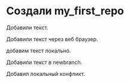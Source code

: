 ﻿# Создали my_first_repo

Добавили текст.

Добавили текст через веб браузер.

добавим текст локально. 

Добавили текст в newbranch.

Добавил локальный конфликт.